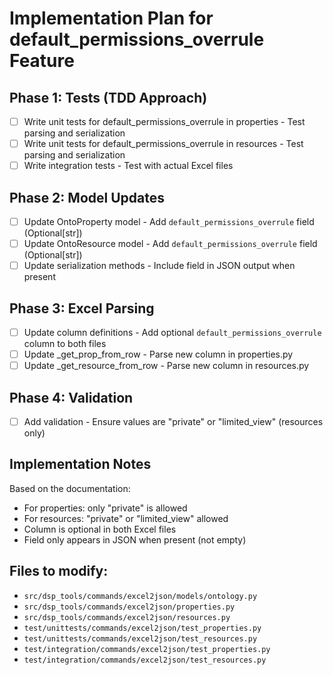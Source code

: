 # Implementation Plan for default_permissions_overrule Feature

## Phase 1: Tests (TDD Approach)
- [ ] Write unit tests for default_permissions_overrule in properties - Test parsing and serialization
- [ ] Write unit tests for default_permissions_overrule in resources - Test parsing and serialization  
- [ ] Write integration tests - Test with actual Excel files

## Phase 2: Model Updates
- [ ] Update OntoProperty model - Add `default_permissions_overrule` field (Optional[str])
- [ ] Update OntoResource model - Add `default_permissions_overrule` field (Optional[str])
- [ ] Update serialization methods - Include field in JSON output when present

## Phase 3: Excel Parsing
- [ ] Update column definitions - Add optional `default_permissions_overrule` column to both files
- [ ] Update _get_prop_from_row - Parse new column in properties.py
- [ ] Update _get_resource_from_row - Parse new column in resources.py

## Phase 4: Validation
- [ ] Add validation - Ensure values are "private" or "limited_view" (resources only)

## Implementation Notes

Based on the documentation:
- For properties: only "private" is allowed  
- For resources: "private" or "limited_view" allowed
- Column is optional in both Excel files
- Field only appears in JSON when present (not empty)

## Files to modify:
- `src/dsp_tools/commands/excel2json/models/ontology.py`
- `src/dsp_tools/commands/excel2json/properties.py`
- `src/dsp_tools/commands/excel2json/resources.py`
- `test/unittests/commands/excel2json/test_properties.py`
- `test/unittests/commands/excel2json/test_resources.py`
- `test/integration/commands/excel2json/test_properties.py`
- `test/integration/commands/excel2json/test_resources.py`